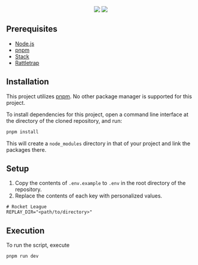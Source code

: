 <div align="center">
    <img src="https://img.shields.io/badge/node.js%20-%23339933.svg?style=for-the-badge&logo=nodedotjs&logoColor=white" />
    <img src="https://img.shields.io/badge/typescript-%233178C6?style=for-the-badge&logo=typescript&logoColor=white" />
</div>

## Prerequisites
 * [Node.js](https://nodejs.org)
 * [pnpm](https://pnpm.io)
 * [Stack](https://haskellstack.org)
 * [Rattletrap](https://hackage.haskell.org/package/rattletrap)

## Installation
This project utilizes [pnpm](https://pnpm.io). No other package manager is supported for this project.

To install dependencies for this project, open a command line interface at the directory of the cloned repository, and run:
```sh
pnpm install
```

This will create a `node_modules` directory in that of your project and link the packages there.

## Setup
1. Copy the contents of `.env.example` to `.env` in the root directory of the repository.
2. Replace the contents of each key with personalized values.
```
# Rocket League
REPLAY_DIR="<path/to/directory>"
```

## Execution
To run the script, execute
```
pnpm run dev
```
